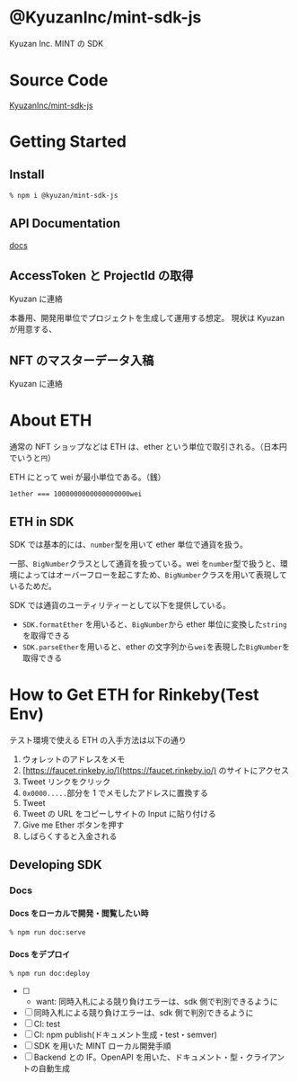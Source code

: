 # @KyuzanInc/mint-sdk-js

Kyuzan Inc. MINT の SDK

# Source Code

[KyuzanInc/mint-sdk-js](https://github.com/KyuzanInc/mint-sdk-js)

# Getting Started

## Install

```bash
% npm i @kyuzan/mint-sdk-js
```

## API Documentation

[docs](https://kyuzaninc.github.io/mint-sdk-js/)

## AccessToken と ProjectId の取得

Kyuzan に連絡

本番用、開発用単位でプロジェクトを生成して運用する想定。
現状は Kyuzan が用意する、

## NFT のマスターデータ入稿

Kyuzan に連絡

# About ETH

通常の NFT ショップなどは ETH は、ether という単位で取引される。（日本円でいうと`円`）

ETH にとって wei が最小単位である。（銭）

`1ether === 1000000000000000000wei`

## ETH in SDK

SDK では基本的には、`number`型を用いて ether 単位で通貨を扱う。

一部、`BigNumber`クラスとして通貨を扱っている。wei を`number`型で扱うと、環境によってはオーバーフローを起こすため、`BigNumber`クラスを用いて表現しているためだ。

SDK では通貨のユーティリティーとして以下を提供している。

- `SDK.formatEther` を用いると、`BigNumber`から ether 単位に変換した`string`を取得できる
- `SDK.parseEther`を用いると、ether の文字列から`wei`を表現した`BigNumber`を取得できる

# How to Get ETH for Rinkeby(Test Env)

テスト環境で使える ETH の入手方法は以下の通り

1. ウォレットのアドレスをメモ
1. [https://faucet.rinkeby.io/](https://faucet.rinkeby.io/) のサイトにアクセス
1. Tweet リンクをクリック
1. `0x0000.....`部分を 1 でメモしたアドレスに置換する
1. Tweet
1. Tweet の URL をコピーしサイトの Input に貼り付ける
1. Give me Ether ボタンを押す
1. しばらくすると入金される

## Developing SDK

### Docs

#### Docs をローカルで開発・閲覧したい時

```bash
% npm run doc:serve
```

#### Docs をデプロイ

```bash
% npm run doc:deploy
```

- [ ] - want: 同時入札による競り負けエラーは、sdk 側で判別できるように
- [ ] 同時入札による競り負けエラーは、sdk 側で判別できるように
- [ ] CI: test
- [ ] CI: npm publish(ドキュメント生成・test・semver)
- [ ] SDK を用いた MINT ローカル開発手順
- [ ] Backend との IF。OpenAPI を用いた、ドキュメント・型・クライアントの自動生成
